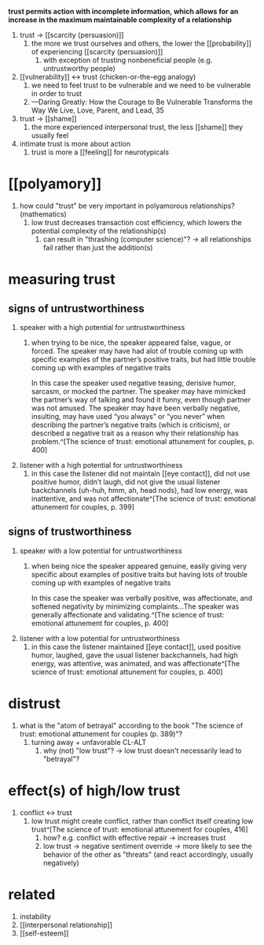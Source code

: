 **trust permits action with incomplete information, which allows for an increase in the maximum maintainable complexity of a relationship**

1. trust → [[scarcity (persuasion)]]
	1. the more we trust ourselves and others, the lower the [[probability]] of experiencing [[scarcity (persuasion)]]
		1. with exception of trusting nonbeneficial people (e.g. untrustworthy people)
2. [[vulnerability]] ↔ trust (chicken-or-the-egg analogy)
	1. we need to feel trust to be vulnerable and we need to be vulnerable in order to trust
	2. —Daring Greatly: How the Courage to Be Vulnerable Transforms the Way We Live, Love, Parent, and Lead, 35
3. trust → [[shame]]
	1. the more experienced interpersonal trust, the less [[shame]] they usually feel
4. intimate trust is more about action
	1. trust is more a [[feeling]] for neurotypicals

# [[polyamory]]
1. how could "trust" be very important in polyamorous relationships? (mathematics)
	1. low trust decreases transaction cost efficiency, which lowers the potential complexity of the relationship(s)
		1. can result in "thrashing (computer science)"? → all relationships fail rather than just the addition(s)
# measuring trust
## signs of untrustworthiness
1. speaker with a high potential for untrustworthiness
	1. when trying to be nice, the speaker appeared false, vague, or forced. The speaker may have had alot of trouble coming up with specific examples of the partner’s positive traits, but had little trouble coming up with examples of negative traits

		In this case the speaker used negative teasing, derisive humor, sarcasm, or mocked the partner. The speaker may have mimicked the partner’s way of talking and found it funny, even though partner was not amused. The speaker may have been verbally negative, insulting, may have used “you always” or “you never” when describing the partner’s negative traits (which is criticism), or described a negative trait as a reason why their relationship has problem.^[The science of trust: emotional attunement for couples, p. 400]
2. listener with a high potential for untrustworthiness
	1. in this case the listener did not maintain [[eye contact]], did not use positive humor, didn’t laugh, did not give the usual listener backchannels (uh-huh, hmm, ah, head nods), had low energy, was inattentive, and was not affectionate^[The science of trust: emotional attunement for couples, p. 399]
## signs of trustworthiness
1. speaker with a low potential for untrustworthiness
	1. when being nice the speaker appeared genuine, easily giving very specific about examples of positive traits but having lots of trouble coming up with examples of negative traits

		In this case the speaker was verbally positive, was affectionate, and softened negativity by minimizing complaints...The speaker was generally affectionate and validating.^[The science of trust: emotional attunement for couples, p. 400]
2. listener with a low potential for untrustworthiness
	1. in this case the listener maintained [[eye contact]], used positive humor, laughed, gave the usual listener backchannels, had high energy, was attentive, was animated, and was affectionate^[The science of trust: emotional attunement for couples, p. 400]
# distrust
1. what is the "atom of betrayal" according to the book "The science of trust: emotional attunement for couples (p. 389)"?
	1. turning away + unfavorable CL-ALT
		1. why (not) "low trust"? → low trust doesn't necessarily lead to "betrayal"?

# effect(s) of high/low trust
1. conflict ↔ trust
	1. low trust might create conflict, rather than conflict itself creating low trust^[The science of trust: emotional attunement for couples, 416]
		1. how? e.g. conflict with effective repair → increases trust
		2. low trust → negative sentiment override → more likely to see the behavior of the other as "threats" (and react accordingly, usually negatively)
# related
1. instability
2. [[interpersonal relationship]]
3. [[self-esteem]]